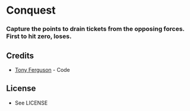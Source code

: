 # Conquest
### Capture the points to drain tickets from the opposing forces. First to hit zero, loses.

## Credits
- [Tony Ferguson](https://github.com/DevulTj) - Code

## License
- See LICENSE
